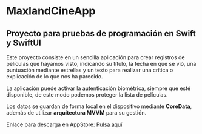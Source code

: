 # MaxlandCineApp
## Proyecto para pruebas de programación en Swift y SwiftUI

Este proyecto consiste en un sencilla aplicación para crear registros de películas que hayamos visto, indicando su título, la fecha en que se vió, una puntuación mediante estrellas y un texto para realizar una crítica o explicación de lo que nos ha parecido.

La aplicación puede activar la autenticación biométrica, siempre que esté disponible, de este modo podemos proteger la lista de películas. 

Los datos se guardan de forma local en el dispositivo mediante **CoreData**, además de utilizar **arquitectura MVVM** para su gestión.

Enlace para descarga en AppStore:
[Pulsa aquí](https://github.com/MaxlandJV/MaxlandCineApp)
